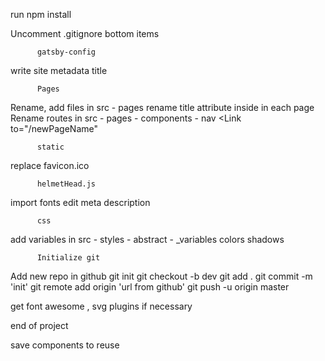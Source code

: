run npm install

Uncomment .gitignore bottom items

          gatsby-config
write site metadata
  title

          Pages
Rename, add files in src - pages
   rename title attribute inside <head> in each page
Rename routes in src - pages - components - nav <Link to="/newPageName" 
          
          static
replace favicon.ico 

          helmetHead.js
import fonts
edit meta description

          css
add variables in src - styles - abstract - _variables
  colors
  shadows

          Initialize git
Add new repo in github
git init
git checkout -b dev
git add . 
git commit -m 'init'
git remote add origin 'url from github'
git push -u origin master




get font awesome , svg plugins if necessary

end of project 

save components to reuse
